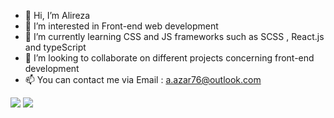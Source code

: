 - 👋 Hi, I’m Alireza
- 👀 I’m interested in Front-end web development 
- 🌱 I’m currently learning CSS and JS frameworks such as SCSS , React.js and typeScript
- 💞️ I’m looking to collaborate on different projects concerning front-end development
- 📫 You can contact me via Email : a.azar76@outlook.com

<img src="https://github-readme-stats.vercel.app/api?username=alaz7622356694&show_icons=true&theme=radical"/>

<img src="https://github-readme-stats.vercel.app/api?username=alaz7622356694"/>



